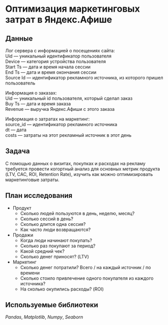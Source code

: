 # Оптимизация маркетинговых затрат в Яндекс.Афише


## Данные

Лог сервера с информацией о посещениях сайта:  
Uid — уникальный идентификатор пользователя  
Device — категория устройства пользователя  
Start Ts — дата и время начала сессии  
End Ts — дата и время окончания сессии  
Source Id — идентификатор рекламного источника, из которого пришел пользователь  

Информация о заказах:  
Uid — уникальный id пользователя, который сделал заказ  
Buy Ts — дата и время заказа  
Revenue — выручка Яндекс.Афиши с этого заказа  

Информация о затратах на маркетинг:  
source_id — идентификатор рекламного источника  
dt — дата  
costs — затраты на этот рекламный источник в этот день  

## Задача

 С помощью данных о визитах, покупках и расходах на рекламу требуется провести когортный анализ
для основных метрик продукта (LTV, CAC, ROI, Retention Rate), изучить как можно оптимизировать
маркетинговые затраты.

## План исследования

- Продукт
    - Сколько людей пользуются в день, неделю, месяц?
    - Сколько сессий в день?
    - Сколько длится одна сессия?
    - Как часто люди возвращаются?
- Продажи
    - Когда люди начинают покупать?
    - Сколько раз покупают за период?
    - Какой средний чек?
    - Сколько денег приносят? (LTV)
- Маркетинг
    - Сколько денег потратили? Всего / на каждый источник / по времени
    - Сколько стоило привлечение одного покупателя из каждого источника?
    - На сколько окупились расходы? (ROI)

## Используемые библиотеки

*Pandas*, *Matplotlib*, *Numpy*, *Seaborn*
